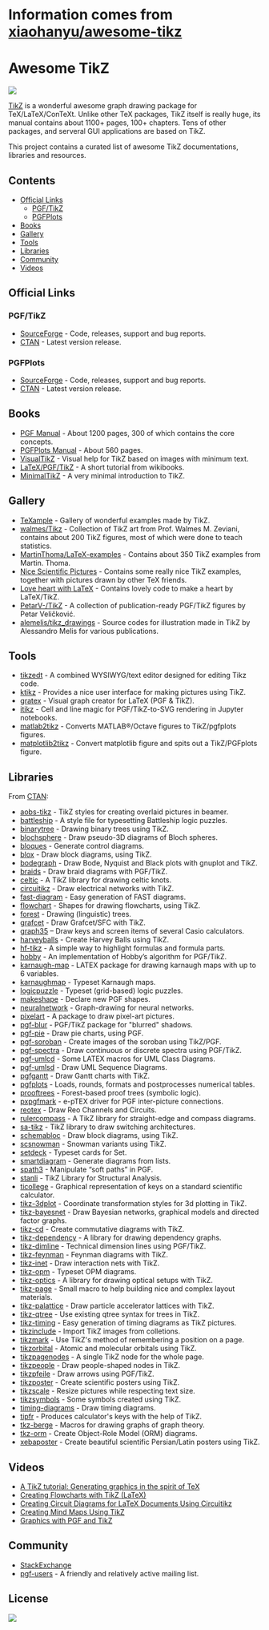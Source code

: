 # Information comes from [xiaohanyu/awesome-tikz](https://github.com/xiaohanyu/awesome-tikz)
Awesome TikZ
============

[![](https://cdn.rawgit.com/sindresorhus/awesome/master/media/badge.svg)](http://awesome.es)

[TikZ](https://en.m.wikipedia.org/wiki/PGF/TikZ) is a wonderful awesome graph drawing package for TeX/LaTeX/ConTeXt. Unlike other TeX packages, TikZ itself is really huge, its manual contains about 1100+ pages, 100+ chapters. Tens of other packages, and serveral GUI applications are based on TikZ.

This project contains a curated list of awesome TikZ documentations, libraries and resources.

Contents
--------

-   [Official Links](#official-links)
    -   [PGF/TikZ](#pgftikz)
    -   [PGFPlots](#pgfplots)
-   [Books](#books)
-   [Gallery](#gallery)
-   [Tools](#tools)
-   [Libraries](#libraries)
-   [Community](#community)
-   [Videos](#videos)

Official Links
--------------

### PGF/TikZ

-   [SourceForge](https://sourceforge.net/projects/pgf/) - Code, releases, support and bug reports.
-   [CTAN](https://www.ctan.org/pkg/pgf) - Latest version release.

### PGFPlots

-   [SourceForge](http://pgfplots.sourceforge.net/) - Code, releases, support and bug reports.
-   [CTAN](https://www.ctan.org/pkg/pgfplots) - Latest version release.

Books
-----

-   [PGF Manual](http://mirrors.ctan.org/graphics/pgf/base/doc/pgfmanual.pdf) - About 1200 pages, 300 of which contains the core concepts.
-   [PGFPlots Manual](http://mirrors.ctan.org/graphics/pgf/contrib/pgfplots/doc/pgfplots.pdf) - About 560 pages.
-   [VisualTikZ](https://www.ctan.org/pkg/visualtikz) - Visual help for TikZ based on images with minimum text.
-   [LaTeX/PGF/TikZ](https://en.wikibooks.org/wiki/LaTeX/PGF/TikZ) - A short tutorial from wikibooks.
-   [MinimalTikZ](http://cremeronline.com/LaTeX/minimaltikz.pdf) - A very minimal introduction to TikZ.

Gallery
-------

-   [TeXample](http://www.texample.net/tikz/) - Gallery of wonderful examples made by TikZ.
-   [walmes/Tikz](https://github.com/walmes/Tikz) - Collection of TikZ art from Prof. Walmes M. Zeviani, contains about 200 TikZ figures, most of which were done to teach statistics.
-   [MartinThoma/LaTeX-examples](https://github.com/MartinThoma/LaTeX-examples/tree/master/tikz) - Contains about 350 TikZ examples from Martin. Thoma.
-   [Nice Scientific Pictures](https://tex.stackexchange.com/questions/158668/nice-scientific-pictures-show-off) - Contains some really nice TikZ examples, together with pictures drawn by other TeX friends.
-   [Love heart with LaTeX](https://tex.stackexchange.com/questions/139733/can-we-make-a-love-heart-with-latex) - Contains lovely code to make a heart by LaTeX/TikZ.
-   [PetarV-/TikZ](https://github.com/PetarV-/TikZ) - A collection of publication-ready PGF/TikZ figures by Petar Veličković.
-   [alemelis/tikz_drawings](https://github.com/alemelis/tikz_drawings) - Source codes for illustration made in TikZ by Alessandro Melis for various publications.

Tools
-----

-   [tikzedt](http://www.tikzedt.org/) - A combined WYSIWYG/text editor designed for editing Tikz code.
-   [ktikz](https://github.com/fhackenberger/ktikz) - Provides a nice user interface for making pictures using TikZ.
-   [gratex](https://sourceforge.net/projects/gratex/) - Visual graph creator for LaTeX (PGF & TikZ).
-   [itikz](https://github.com/jbn/itikz) - Cell and line magic for PGF/TikZ-to-SVG rendering in Jupyter notebooks.
-   [matlab2tikz](https://github.com/matlab2tikz/matlab2tikz) - Converts MATLAB®/Octave figures to TikZ/pgfplots figures.
-   [matplotlib2tikz](https://github.com/nschloe/matplotlib2tikz) - Convert matplotlib figure and spits out a TikZ/PGFplots figure.

Libraries
---------

From [CTAN](http://www.ctan.org/tex-archive/graphics/pgf/contrib/):

-   [aobs-tikz](http://www.ctan.org/tex-archive/graphics/pgf/contrib/aobs-tikz) - TikZ styles for creating overlaid pictures in beamer.
-   [battleship](http://www.ctan.org/tex-archive/graphics/pgf/contrib/battleship) - A style file for typesetting Battleship logic puzzles.
-   [binarytree](http://www.ctan.org/tex-archive/graphics/pgf/contrib/binarytree) - Drawing binary trees using TikZ.
-   [blochsphere](http://www.ctan.org/tex-archive/graphics/pgf/contrib/blochsphere) - Draw pseudo-3D diagrams of Bloch spheres.
-   [bloques](http://www.ctan.org/tex-archive/graphics/pgf/contrib/bloques) - Generate control diagrams.
-   [blox](http://www.ctan.org/tex-archive/graphics/pgf/contrib/blox) - Draw block diagrams, using TikZ.
-   [bodegraph](http://www.ctan.org/tex-archive/graphics/pgf/contrib/bodegraph) - Draw Bode, Nyquist and Black plots with gnuplot and TikZ.
-   [braids](http://www.ctan.org/tex-archive/graphics/pgf/contrib/braids) - Draw braid diagrams with PGF/TikZ.
-   [celtic](http://www.ctan.org/tex-archive/graphics/pgf/contrib/celtic) - A TikZ library for drawing celtic knots.
-   [circuitikz](http://www.ctan.org/tex-archive/graphics/pgf/contrib/circuitikz) - Draw electrical networks with TikZ.
-   [fast-diagram](http://www.ctan.org/tex-archive/graphics/pgf/contrib/fast-diagram) - Easy generation of FAST diagrams.
-   [flowchart](http://www.ctan.org/tex-archive/graphics/pgf/contrib/flowchart) - Shapes for drawing flowcharts, using TikZ.
-   [forest](http://www.ctan.org/tex-archive/graphics/pgf/contrib/forest) - Drawing (linguistic) trees.
-   [grafcet](http://www.ctan.org/tex-archive/graphics/pgf/contrib/grafcet) - Draw Grafcet/SFC with TikZ.
-   [graph35](https://ctan.org/tex-archive/graphics/graph35) – Draw keys and screen items of several Casio calculators.
-   [harveyballs](http://www.ctan.org/tex-archive/graphics/pgf/contrib/harveyballs) - Create Harvey Balls using TikZ.
-   [hf-tikz](http://www.ctan.org/tex-archive/graphics/pgf/contrib/hf-tikz) - A simple way to highlight formulas and formula parts.
-   [hobby](http://www.ctan.org/tex-archive/graphics/pgf/contrib/hobby) - An implementation of Hobby’s algorithm for PGF/TikZ.
-   [karnaugh-map](http://www.ctan.org/tex-archive/graphics/pgf/contrib/karnaugh-map) - LATEX package for drawing karnaugh maps with up to 6 variables.
-   [karnaughmap](http://www.ctan.org/tex-archive/graphics/pgf/contrib/karnaughmap) - Typeset Karnaugh maps.
-   [logicpuzzle](http://www.ctan.org/tex-archive/graphics/pgf/contrib/logicpuzzle) - Typeset (grid-based) logic puzzles.
-   [makeshape](http://www.ctan.org/tex-archive/graphics/pgf/contrib/makeshape) - Declare new PGF shapes.
-   [neuralnetwork](http://www.ctan.org/tex-archive/graphics/pgf/contrib/neuralnetwork) - Graph-drawing for neural networks.
-   [pixelart](https://ctan.org/pkg/pixelart) - A package to draw pixel-art pictures.
-   [pgf-blur](http://www.ctan.org/tex-archive/graphics/pgf/contrib/pgf-blur) - PGF/TikZ package for "blurred" shadows.
-   [pgf-pie](http://www.ctan.org/tex-archive/graphics/pgf/contrib/pgf-pie) - Draw pie charts, using PGF.
-   [pgf-soroban](http://www.ctan.org/tex-archive/graphics/pgf/contrib/pgf-soroban) - Create images of the soroban using TikZ/PGF.
-   [pgf-spectra](http://www.ctan.org/tex-archive/graphics/pgf/contrib/pgf-spectra) - Draw continuous or discrete spectra using PGF/TikZ.
-   [pgf-umlcd](http://www.ctan.org/tex-archive/graphics/pgf/contrib/pgf-umlcd) - Some LATEX macros for UML Class Diagrams.
-   [pgf-umlsd](http://www.ctan.org/tex-archive/graphics/pgf/contrib/pgf-umlsd) - Draw UML Sequence Diagrams.
-   [pgfgantt](http://www.ctan.org/tex-archive/graphics/pgf/contrib/pgfgantt) - Draw Gantt charts with TikZ.
-   [pgfplots](http://www.ctan.org/tex-archive/graphics/pgf/contrib/pgfplots) - Loads, rounds, formats and postprocesses numerical tables.
-   [prooftrees](http://www.ctan.org/tex-archive/graphics/pgf/contrib/prooftrees) - Forest-based proof trees (symbolic logic).
-   [pxpgfmark](http://www.ctan.org/tex-archive/graphics/pgf/contrib/pxpgfmark) - e-pTEX driver for PGF inter-picture connections.
-   [reotex](http://www.ctan.org/tex-archive/graphics/pgf/contrib/reotex) - Draw Reo Channels and Circuits.
-   [rulercompass](http://www.ctan.org/tex-archive/graphics/pgf/contrib/rulercompass) - A TikZ library for straight-edge and compass diagrams.
-   [sa-tikz](http://www.ctan.org/tex-archive/graphics/pgf/contrib/sa-tikz) - TikZ library to draw switching architectures.
-   [schemabloc](http://www.ctan.org/tex-archive/graphics/pgf/contrib/schemabloc) - Draw block diagrams, using TikZ.
-   [scsnowman](http://www.ctan.org/tex-archive/graphics/pgf/contrib/scsnowman) - Snowman variants using TikZ.
-   [setdeck](http://www.ctan.org/tex-archive/graphics/pgf/contrib/setdeck) - Typeset cards for Set.
-   [smartdiagram](http://www.ctan.org/tex-archive/graphics/pgf/contrib/smartdiagram) - Generate diagrams from lists.
-   [spath3](http://www.ctan.org/tex-archive/graphics/pgf/contrib/spath3) - Manipulate “soft paths” in PGF.
-   [stanli](http://www.ctan.org/tex-archive/graphics/pgf/contrib/stanli) - TikZ Library for Structural Analysis.
-   [ticollege](http://www.ctan.org/tex-archive/graphics/pgf/contrib/ticollege) - Graphical representation of keys on a standard scientific calculator.
-   [tikz-3dplot](http://www.ctan.org/tex-archive/graphics/pgf/contrib/tikz-3dplot) - Coordinate transformation styles for 3d plotting in TikZ.
-   [tikz-bayesnet](http://www.ctan.org/tex-archive/graphics/pgf/contrib/tikz-bayesnet) - Draw Bayesian networks, graphical models and directed factor graphs.
-   [tikz-cd](http://www.ctan.org/tex-archive/graphics/pgf/contrib/tikz-cd) - Create commutative diagrams with TikZ.
-   [tikz-dependency](http://www.ctan.org/tex-archive/graphics/pgf/contrib/tikz-dependency) - A library for drawing dependency graphs.
-   [tikz-dimline](http://www.ctan.org/tex-archive/graphics/pgf/contrib/tikz-dimline) - Technical dimension lines using PGF/TikZ.
-   [tikz-feynman](http://www.ctan.org/tex-archive/graphics/pgf/contrib/tikz-feynman) - Feynman diagrams with TikZ.
-   [tikz-inet](http://www.ctan.org/tex-archive/graphics/pgf/contrib/tikz-inet) - Draw interaction nets with TikZ.
-   [tikz-opm](http://www.ctan.org/tex-archive/graphics/pgf/contrib/tikz-opm) - Typeset OPM diagrams.
-   [tikz-optics](http://www.ctan.org/tex-archive/graphics/pgf/contrib/tikz-optics) - A library for drawing optical setups with TikZ.
-   [tikz-page](http://www.ctan.org/tex-archive/graphics/pgf/contrib/tikz-page) - Small macro to help building nice and complex layout materials.
-   [tikz-palattice](http://www.ctan.org/tex-archive/graphics/pgf/contrib/tikz-palattice) - Draw particle accelerator lattices with TikZ.
-   [tikz-qtree](http://www.ctan.org/tex-archive/graphics/pgf/contrib/tikz-qtree) - Use existing qtree syntax for trees in TikZ.
-   [tikz-timing](http://www.ctan.org/tex-archive/graphics/pgf/contrib/tikz-timing) - Easy generation of timing diagrams as TikZ pictures.
-   [tikzinclude](http://www.ctan.org/tex-archive/graphics/pgf/contrib/tikzinclude) - Import TikZ images from colletions.
-   [tikzmark](http://www.ctan.org/tex-archive/graphics/pgf/contrib/tikzmark) - Use TikZ's method of remembering a position on a page.
-   [tikzorbital](http://www.ctan.org/tex-archive/graphics/pgf/contrib/tikzorbital) - Atomic and molecular orbitals using TikZ.
-   [tikzpagenodes](http://www.ctan.org/tex-archive/graphics/pgf/contrib/tikzpagenodes) - A single TikZ node for the whole page.
-   [tikzpeople](http://www.ctan.org/tex-archive/graphics/pgf/contrib/tikzpeople) - Draw people-shaped nodes in TikZ.
-   [tikzpfeile](http://www.ctan.org/tex-archive/graphics/pgf/contrib/tikzpfeile) - Draw arrows using PGF/TikZ.
-   [tikzposter](http://www.ctan.org/tex-archive/graphics/pgf/contrib/tikzposter) - Create scientific posters using TikZ.
-   [tikzscale](http://www.ctan.org/tex-archive/graphics/pgf/contrib/tikzscale) - Resize pictures while respecting text size.
-   [tikzsymbols](http://www.ctan.org/tex-archive/graphics/pgf/contrib/tikzsymbols) - Some symbols created using TikZ.
-   [timing-diagrams](http://www.ctan.org/tex-archive/graphics/pgf/contrib/timing-diagrams) - Draw timing diagrams.
-   [tipfr](http://www.ctan.org/tex-archive/graphics/pgf/contrib/tipfr) - Produces calculator's keys with the help of TikZ.
-   [tkz-berge](https://www.ctan.org/pkg/tkz-berge) - Macros for drawing graphs of graph theory.
-   [tkz-orm](http://www.ctan.org/tex-archive/graphics/pgf/contrib/tkz-orm) - Create Object-Role Model (ORM) diagrams.
-   [xebaposter](http://www.ctan.org/tex-archive/graphics/pgf/contrib/xebaposter) - Create beautiful scientific Persian/Latin posters using TikZ.

Videos
-----

-   [A TikZ tutorial: Generating graphics in the spirit of TeX](https://www.youtube.com/watch?v=hYjsJVXBlvM)
-   [Creating Flowcharts with TikZ (LaTeX)](https://www.youtube.com/watch?v=LoBC8zIB-3k)
-   [Creating Circuit Diagrams for LaTeX Documents Using Circuitikz](https://www.youtube.com/watch?v=WRTELZP1l0Y)
-   [Creating Mind Maps Using TikZ](https://www.youtube.com/watch?v=V9vQ118o2kk)
-   [Graphics with PGF and TikZ](https://www.youtube.com/watch?v=BaHuvXmTPwE&t=1268s)

Community
---------

-   [StackExchange](https://tex.stackexchange.com/questions/tagged/tikz-pgf)
-   [pgf-users](https://sourceforge.net/p/pgf/mailman/pgf-users/) - A friendly and relatively active mailing list.

License
-------

[![](http://opentf.github.io/GuokrBadge/cc/gs/cc_by.flat.guokr.32.svg)](https://creativecommons.org/licenses/by/4.0/)

